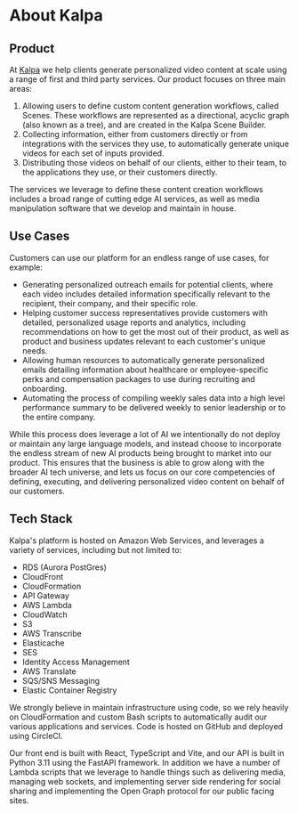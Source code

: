 # About Kalpa

## Product
At [Kalpa](https://www.kalpa.com) we help clients generate personalized video content at scale using a range of first and third party services. Our product focuses on three main areas:
1. Allowing users to define custom content generation workflows, called Scenes. These workflows are represented as a directional, acyclic graph (also known as a tree), and are created in the Kalpa Scene Builder.
2. Collecting information, either from customers directly or from integrations with the services they use, to automatically generate unique videos for each set of inputs provided.
3. Distributing those videos on behalf of our clients, either to their team, to the applications they use, or their customers directly.

The services we leverage to define these content creation workflows includes a broad range of cutting edge AI services, as well as media manipulation software that we develop and maintain in house.

## Use Cases
Customers can use our platform for an endless range of use cases, for example:
- Generating personalized outreach emails for potential clients, where each video includes detailed information specifically relevant to the recipient, their company, and their specific role.
- Helping customer success representatives provide customers with detailed, personalized usage reports and analytics, including recommendations on how to get the most out of their product, as well as product and business updates relevant to each customer's unique needs.
- Allowing human resources to automatically generate personalized emails detailing information about healthcare or employee-specific perks and compensation packages to use during recruiting and onboarding.
- Automating the process of compiling weekly sales data into a high level performance summary to be delivered weekly to senior leadership or to the entire company.

While this process does leverage a lot of AI we intentionally do not deploy or maintain any large language models, and instead choose to incorporate the endless stream of new AI products being brought to market into our product. This ensures that the business is able to grow along with the broader AI tech universe, and lets us focus on our core competencies of defining, executing, and delivering personalized video content on behalf of our customers.

## Tech Stack
Kalpa's platform is hosted on Amazon Web Services, and leverages a variety of services, including but not limited to:
- RDS (Aurora PostGres)
- CloudFront
- CloudFormation
- API Gateway
- AWS Lambda
- CloudWatch
- S3
- AWS Transcribe
- Elasticache
- SES
- Identity Access Management
- AWS Translate
- SQS/SNS Messaging
- Elastic Container Registry

We strongly believe in maintain infrastructure using code, so we rely heavily on CloudFormation and custom Bash scripts to automatically audit our various applications and services. Code is hosted on GitHub and deployed using CircleCI.

Our front end is built with React, TypeScript and Vite, and our API is built in Python 3.11 using the FastAPI framework. In addition we have a number of Lambda scripts that we leverage to handle things such as delivering media, managing web sockets, and implementing server side rendering for social sharing and implementing the Open Graph protocol for our public facing sites.